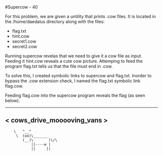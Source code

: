 #Supercow - 40

For this problem,  we are given a untility that prints .cow files. It is located in the /home/daedalus directory along with the files:
* flag.txt
* hint.cow
* secret1.cow
* secret2.cow

Running supercow revelas that we need to give it a cow file as input. Feeding it hint.cow reveals a cute cow picture. Attemping to feed the program flag.txt tells us that the file must end in .cow. 

To solve this, I created symbolic links to supercow and flag.txt. Inorder to bypass the .cow extension check, I named the flag.txt symbolic link flag.cow. 

Feeding flag.cow into the supercow program reveals the flag (as seen below).

 ___________________________
< cows_drive_mooooving_vans >
 ---------------------------
        \   ^__^
         \  (oo)\_______
            (__)\       )\/\
                ||----w |
                ||     ||